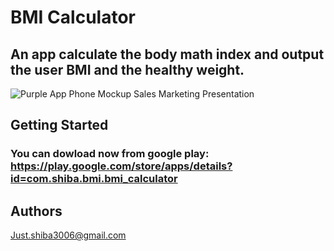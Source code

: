 # BMI Calculator
## An app calculate the body math index and output the user BMI and the healthy weight.

![Purple App Phone Mockup Sales Marketing Presentation](https://github.com/user-attachments/assets/f2c05baa-a787-4370-850f-ba4b6c593f10)

## Getting Started
### You can dowload now from google play: https://play.google.com/store/apps/details?id=com.shiba.bmi.bmi_calculator
## Authors
Just.shiba3006@gmail.com


